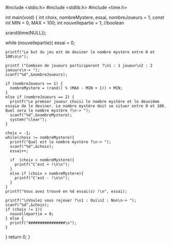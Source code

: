#include <stdio.h>
#include <stdlib.h>
#include <time.h>

int main(void) {
  int choix, nombreMystere, essai, nombreJoueurs = 1;
  const int MIN = 0, MAX = 100;
  int nouvellepartie = 1; //boolean 

  srand(time(NULL));
  
  while (nouvellepartie){
    essai = 0;
    
    printf("Le but du jeu est de deviner le nombre mystère entre 0 et 100\n\n");

    printf ("Combien de joueurs participeront ?\n1 : 1 joueur\n2 : 2 joeuurs\n-> ");
    scanf("%d",&nombreJoueurs);

    if (nombreJoueurs == 1) {
      nombreMystere = (rand() % (MAX - MIN + 1)) + MIN;
    }
    else if (nombreJoueurs == 2) {
      printf("Le premier joueur choisi le nombre mystère et le deuxième essaie de le deviner. Le nombre mystère doit se situer entre 0 et 100. Quel sera le nombre mystère ?\n-> ");
      scanf("%d",&nombreMystere);
      system("clear");
    }
   
    choix = -1;
    while(choix != nombreMystere){
      printf("Quel est le nombre mystère ?\n-> ");
      scanf("%d",&choix);
      essai++;

      if  (choix < nombreMystere){
        printf("C'est + !\n\n");
      }
      else if (choix > nombreMystere){
        printf("C'est - !\n\n");
      }
    }
    printf("Vous avez trouvé en %d essai(s) !\n", essai); 

    printf("\nVoulez vous rejouer ?\n1 : Oui\n2 : Non\n-> ");
    scanf("%d",&choix);
    if (choix != 1){
      nouvellepartie = 0;
    } else {
      printf("################\n");
    }
  }
  return 0;
}

